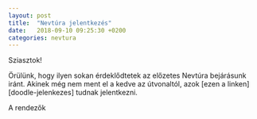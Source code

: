 ```yaml
---
layout: post
title:  "Nevtúra jelentkezés"
date:   2018-09-10 09:25:30 +0200
categories: nevtura
---
```

Sziasztok!

Örülünk, hogy ilyen sokan érdeklődtetek az előzetes Nevtúra bejárásunk iránt. Akinek még nem ment el a kedve az útvonaltól, azok [ezen a linken][doodle-jelenkezes] tudnak jelentkezni.

A rendezők

[doodle-jelentkezes]: https://doodle.com/poll/mgqbapthe276h6py
